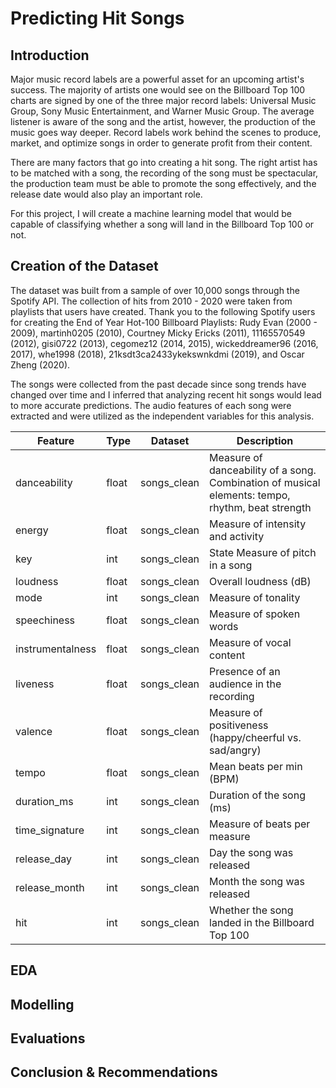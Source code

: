 # Predicting Hit Songs

## Introduction

Major music record labels are a powerful asset for an upcoming artist's success. The majority of artists one would see on the Billboard Top 100 charts are signed by one of the three major record labels: Universal Music Group, Sony Music Entertainment, and Warner Music Group. The average listener is aware of the song and the artist, however, the production of the music goes way deeper. Record labels work behind the scenes to produce, market, and optimize songs in order to generate profit from their content.

There are many factors that go into creating a hit song. The right artist has to be matched with a song, the recording of the song must be spectacular, the production team must be able to promote the song effectively, and the release date would also play an important role.

For this project, I will create a machine learning model that would be capable of classifying whether a song will land in the Billboard Top 100 or not.

## Creation of the Dataset

The dataset was built from a sample of over 10,000 songs through the Spotify API. The collection of hits from 2010 - 2020 were taken from playlists that users have created. Thank you to the following Spotify users for creating the End of Year Hot-100 Billboard Playlists: Rudy Evan (2000 - 2009), martinh0205 (2010), Courtney Micky Ericks (2011), 11165570549 (2012), gisi0722 (2013), cegomez12 (2014, 2015), wickeddreamer96 (2016, 2017), whe1998 (2018), 21ksdt3ca2433ykekswnkdmi (2019), and Oscar Zheng (2020).

The songs were collected from the past decade since song trends have changed over time and I inferred that analyzing recent hit songs would lead to more accurate predictions. The audio features of each song were extracted and were utilized as the independent variables for this analysis.

|Feature|Type|Dataset|Description|
|---|---|---|---|
|danceability|float|songs_clean|Measure of danceability of a song. Combination of musical elements: tempo, rhythm, beat strength|
|energy|float|songs_clean|Measure of intensity and activity|
|key|int|songs_clean|State Measure of pitch in a song|
|loudness|float|songs_clean|Overall loudness (dB)|
|mode|int|songs_clean|Measure of tonality|
|speechiness|float|songs_clean|Measure of spoken words|
|instrumentalness|float|songs_clean|Measure of vocal content|
|liveness|float|songs_clean|Presence of an audience in the recording|
|valence|float|songs_clean|Measure of positiveness (happy/cheerful vs. sad/angry)|
|tempo|float|songs_clean|Mean beats per min (BPM)|
|duration_ms|int|songs_clean|Duration of the song (ms)|
|time_signature|int|songs_clean|Measure of beats per measure|
|release_day|int|songs_clean|Day the song was released|
|release_month|int|songs_clean|Month the song was released|
|hit|int|songs_clean|Whether the song landed in the Billboard Top 100|

## EDA

## Modelling


## Evaluations

## Conclusion & Recommendations
